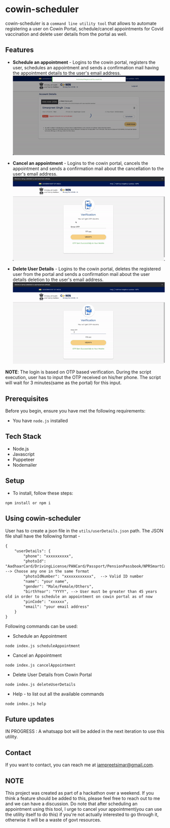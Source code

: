 # cowin-scheduler

cowin-scheduler is a `command line utility tool` that allows to automate registering a user on Cowin Portal, schedule/cancel appointments for Covid vaccination and delete user details from the portal as well.

## Features

* **Schedule an appointment** - Logins to the cowin portal, registers the user, schedules an appointment and sends a confirmation mail having the appointment details to the user's email address.
![](scheduleAppointment-demo.gif)

* **Cancel an appointment** - Logins to the cowin portal, cancels the appointment and sends a confirmation mail about the cancellation to the user's email address.
![](cancelAppointment-demo.gif)

* **Delete User Details** - Logins to the cowin portal, deletes the registered user from the portal and sends a confirmation mail about the user details deletion to the user's email address.
![](deleteUserDetails-demo.gif)

**NOTE**: The login is based on OTP based verification. During the script execution, user has to input the OTP received on his/her phone. The script will wait for 3 minutes(same as the portal) for this input.

## Prerequisites

Before you begin, ensure you have met the following requirements:
* You have `node.js` installed

## Tech Stack

* Node.js
* Javascript
* Puppeteer
* Nodemailer

## Setup

* To install, follow these steps:

```
npm install or npm i
```

## Using cowin-scheduler

User has to create a json file in the `utils/userDetails.json` path. The JSON file shall have the following format - 

```
{
    "userDetails": {
        "phone": "xxxxxxxxxx", 
        "photoId": "AadhaarCard/DrivingLicense/PANCard/Passport/PensionPassbook/NPRSmartCard/VoterIDCard", --> Choose any one in the same format
        "photoIdNumber": "xxxxxxxxxxxx",  --> Valid ID number
        "name": "your name",
        "gender": "Male/Female/Others",
        "birthYear": "YYYY", --> User must be greater than 45 years old in order to schedule an appointment on cowin portal as of now
        "pinCode": "xxxxxx",
        "email": "your email address"
    }
}
```

Following commands can be used:

* Schedule an Appointment
```
node index.js scheduleAppointment
```

* Cancel an Appointment
```
node index.js cancelAppointment
```

* Delete User Details from Cowin Portal
```
node index.js deleteUserDetails
```

* Help - to list out all the available commands
```
node index.js help
```

## Future updates

IN PROGRESS : A whatsapp bot will be added in the next iteration to use this utility.

## Contact

If you want to contact, you can reach me at <iampreetsimar@gmail.com>.

## NOTE

This project was created as part of a hackathon over a weekend. If you think a feature should be added to this, please feel free to reach out to me and we can have a discussion. Do note that after scheduling an appointment using this tool, I urge to cancel your appointment(you can use the utility itself to do this) if you're not actually interested to go through it, otherwise it will be a waste of govt resources.

